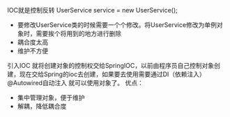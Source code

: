IOC就是控制反转
UserService service = new UserService(); 

- 要修改UserService类的时候需要一个个修改。将UserService修改为单例对象时，需要挨个将用到的地方进行删除
- 耦合度太高
- 维护不方便

引入IOC 就将创建对象的控制权交给SpringIOC，以前由程序员自己控制对象创建，现在交给Spring的ioc去创建，如果要去使用需要通过DI（依赖注入）@Autowired自动注入 就可以使用对象了。
优点：

- 集中管理对象，便于维护
- 解耦，降低耦合度

